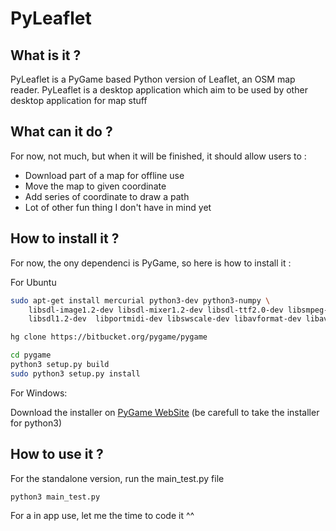 # PyLeaflet

## What is it ?

PyLeaflet is a PyGame based Python version of Leaflet, an OSM map reader. PyLeaflet is a desktop application which aim to be used by other desktop application for map stuff

## What can it do ?

For now, not much, but when it will be finished, it  should allow users to :
  * Download part of a map for offline use
  * Move the map to given coordinate
  * Add series of coordinate to draw a path
  * Lot of other fun thing I don't have in mind yet

## How to install it ?

For now, the ony dependenci is PyGame, so here is how to install it :

For Ubuntu
```bash
sudo apt-get install mercurial python3-dev python3-numpy \
    libsdl-image1.2-dev libsdl-mixer1.2-dev libsdl-ttf2.0-dev libsmpeg-dev \
    libsdl1.2-dev  libportmidi-dev libswscale-dev libavformat-dev libavcodec-dev

hg clone https://bitbucket.org/pygame/pygame

cd pygame
python3 setup.py build
sudo python3 setup.py install    
```

For Windows:

Download the installer on [PyGame WebSite](http://pygame.org/download.shtml) (be carefull to take the installer for python3)


## How to use it ?

For the standalone version, run the main_test.py file

```bash
python3 main_test.py
```

For a in app use, let me the time to code it ^^